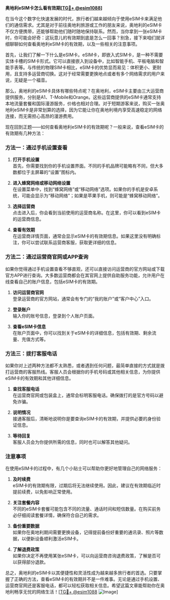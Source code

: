 **奥地利eSIM卡怎么看有效期[[TG💪+ @esim1088](https://t.me/s/esim1088)]**

在当今这个数字化快速发展的时代，旅行者们越来越倾向于使用eSIM卡来满足他们的通信需求。尤其是对于前往奥地利旅游或工作的朋友来说，奥地利的eSIM卡不仅方便携带，还能够帮助他们随时随地保持联系。然而，当你拿到一张eSIM卡时，你可能会好奇：这玩意儿的有效期到底是怎么一回事？别急，接下来咱们就详细聊聊如何查看奥地利eSIM卡的有效期，以及一些相关的注意事项。

首先，让我们了解一下什么是eSIM卡。eSIM卡，即嵌入式SIM卡，是一种不需要实体卡槽的SIM卡形式。它可以直接嵌入到设备中，比如智能手机、平板电脑和智能手表等。与传统的物理SIM卡相比，eSIM卡的优势显而易见：体积更小、更耐用，且支持多运营商切换。这对于经常需要更换地点或者有多个网络需求的用户来说，无疑是一个福音。

那么，奥地利的eSIM卡具体有哪些特点呢？在奥地利，eSIM卡主要由三大运营商提供服务，分别是A1、T-Mobile和Orange。这些运营商提供的eSIM卡通常支持本地流量套餐和国际漫游服务，价格也相对合理。对于短期游客来说，购买一张奥地利eSIM卡是非常划算的选择，因为它能让你在奥地利境内享受高速稳定的网络连接，而无需担心高昂的漫游费用。

现在回到正题——如何查看奥地利eSIM卡的有效期呢？一般来说，查看eSIM卡的有效期有几种方法：

### 方法一：通过手机设置查看

1. **打开手机设置**  
   首先，你需要找到你的手机设置界面。不同的手机品牌可能略有不同，但大多数都位于主屏幕的“设置”图标内。

2. **进入蜂窝网络或移动网络设置**  
   在设置菜单中，找到“蜂窝网络”或“移动网络”选项。如果你的手机是安卓系统，可能会显示为“移动网络”；如果是苹果手机，则可能是“蜂窝移动网络”。

3. **选择运营商**  
   点击进入后，你会看到当前使用的运营商名称。在这里，你可以看到eSIM卡的运营商信息。

4. **查看有效期**  
   在运营商详情页面，通常会显示eSIM卡的有效期信息。如果这里没有明确标注，你可以尝试联系运营商客服，获取更详细的信息。

### 方法二：通过运营商官网或APP查询

如果你觉得通过手机设置查看不够直观，还可以直接访问运营商的官方网站或下载官方APP进行查询。大多数运营商都会在其官网上提供自助服务功能，允许用户在线查看自己的账户信息，包括eSIM卡的有效期。

1. **访问运营商官网**  
   登录运营商的官方网站，通常会有专门的“我的账户”或“客户中心”入口。

2. **登录账户**  
   输入你的账号信息，登录到个人账户页面。

3. **查看eSIM卡信息**  
   在账户页面中，你可以找到关于eSIM卡的详细信息，包括有效期、剩余流量、充值方式等。

### 方法三：拨打客服电话

如果你对上述两种方法都不太熟悉，或者遇到任何问题，最简单直接的方式就是拨打运营商的客服热线。客服人员会根据你的手机号码或其他相关信息，为你提供eSIM卡的有效期和其他详细信息。

1. **查找客服电话**  
   在运营商官网或包装盒上，通常会标明客服电话。确保拨打的是官方号码以避免诈骗。

2. **说明情况**  
   接通客服后，清晰地说明你是要查询eSIM卡的有效期，并提供必要的身份验证信息。

3. **等待回复**  
   客服人员会为你提供所需的信息，同时也可以解答其他疑问。

### 注意事项

在使用eSIM卡的过程中，有几个小贴士可以帮助你更好地管理自己的网络服务：

1. **及时续费**  
   eSIM卡的有效期有限，过期后将无法继续使用。因此，建议在有效期临近时提前续费，以免影响正常使用。

2. **关注套餐内容**  
   不同的eSIM卡套餐可能包含不同的流量、通话时间和短信数量。在购买前务必仔细阅读套餐详情，确保符合自己的需求。

3. **备份重要数据**  
   如果你在奥地利期间需要更换设备，记得提前备份好重要的通讯录、照片等数据，以便新设备顺利激活eSIM卡。

4. **了解退费政策**  
   如果你决定不再使用某张eSIM卡，可以向运营商咨询退费政策，了解是否可以获得部分退款。

总之，奥地利的eSIM卡以其便捷性和灵活性成为越来越多旅行者的首选。只要掌握了正确的方法，查看eSIM卡的有效期并不是一件难事。无论是通过手机设置、运营商官网还是客服电话，都可以轻松获取相关信息。希望这篇文章能帮助你在奥地利畅享无忧的网络生活！[[TG💪+ @esim1088](https://t.me/s/esim1088) ![Image](https://i.postimg.cc/4NQfJmqS/Snipaste-2025-05-13-00-14-12.png)]